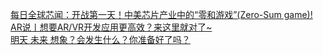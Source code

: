   
[每日全球芯闻：开战第一天！中美芯片产业中的“零和游戏”(Zero-Sum game)!](http://www.dianyue.me/archives/849/aiol2rebckgngjgy/)  
[AR说丨想要AR/VR开发应用更高效？来这里就对了~](http://www.dianyue.me/archives/873/hwnyhaupjtqiozw1/)  
[明天 未来 想象？会发生什么？你准备好了吗？](http://www.dianyue.me/archives/238/xq3zt6zep668tg0m/)